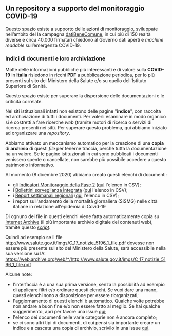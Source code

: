 ## Un repository a supporto del monitoraggio COVID-19

Questo spazio esiste a supporto delle azioni di monitoraggio, sviluppate nell’ambito del la campagna [datiBeneComune](https://datibenecomune.it/), in cui più di 150 realtà diverse e circa 40.000 firmatari chiedono al Governo dati aperti e *machine readable* sull’emergenza COVID-19.

### Indici di documenti e loro archiviazione

Molte delle informazioni pubbliche più interessanti e di valore sulla **COVID-19** in **Italia** risiedono in ricchi **PDF** a pubblicazione periodica, per lo più presenti sul sito del Ministero della Salute e/o su quello dell'Istituto Superiore di Sanità.

Questo spazio esiste per superare la dispersione delle documentazioni e le criticità correlate.

Nei siti istituzionali infatti non esistono delle pagine "**indice**", con raccolta ed archiviazione di tutti i documenti. Per volerli esaminare in modo organico si è costretti a fare ricerche *web* (tramite motori di ricerca o servizi di ricerca presenti nei siti). Per superare questo problema, qui abbiamo iniziato ad organizzare una *repository*.

Abbiamo attivato un meccanismo automatico per la creazione di una **copia** di **archivio** di questi *file* per tenerne traccia, perché tutta la documentazione ha un valore. Se le pagine istituzionali in cui sono pubblicati i documenti venissero spente o cancellate, non sarebbe più possibile accedere a questo patrimonio informativo.

Al momento (8 dicembre 2020) abbiamo creato questi elenchi di documenti:

- gli [Indicatori Monitoraggio della Fase 2](https://ondata.github.io/datiBeneComuneMonitoraggio/catalogo/indicatori/output/indicatori) ([qui](https://ondata.github.io/datiBeneComuneMonitoraggio/catalogo/indicatori/output/indicatori.csv) l'elenco in CSV);
- i [Bollettini sorveglianza integrata](https://ondata.github.io/datiBeneComuneMonitoraggio/catalogo/sorveglianzaIntegrata/output/sorveglianzaIntegrata) ([qui](https://ondata.github.io/datiBeneComuneMonitoraggio/catalogo/sorveglianzaIntegrata/output/sorveglianzaIntegrata.csv) l'elenco in CSV);
- i [Report settimanali regionali](https://ondata.github.io/datiBeneComuneMonitoraggio/catalogo/monitoraggioSettimanale/output/monitoraggioSettimanale) ([qui](https://ondata.github.io/datiBeneComuneMonitoraggio/catalogo/monitoraggioSettimanale/output/monitoraggioSettimanale.csv) l'elenco in CSV);
- i report sull'andamento della mortalità giornaliera (SiSMG) nelle città italiane in relazione all'epidemia di Covid-19

Di ognuno dei file in questi elenchi viene fatta automaticamente copia su [Internet Archive](https://archive.org/) (il più importante archivio digitale dei contenuti web), tramite questo [*script*](https://github.com/ondata/datiBeneComuneMonitoraggio/blob/main/script/webarchive.sh).

Quindi ad esempio se il file <http://www.salute.gov.it/imgs/C_17_notizie_5196_1_file.pdf> dovesse non essere più presente sul sito del Ministero della Salute, sarà accessibile nella sua versione su IA:<br>
<https://web.archive.org/web/*/http://www.salute.gov.it/imgs/C_17_notizie_5196_1_file.pdf>

Alcune note:

- l'interfaccia è a una sua prima versione, senza la possibilità ad esempio di applicare filtri e/o ordinare questi elenchi. Se vuoi dare una mano, questi elenchi sono a disposizione per essere riorganizzati;
- l'aggiornamento di questi elenchi è automatico. Qualche volte potrebbe non andare a buon fine e/o non essere fatto al meglio. Se hai qualche suggerimento, apri per favore una issue [qui](https://github.com/ondata/datiBeneComuneMonitoraggio/issues/new);
- l'elenco dei documenti nelle varie categorie non è ancora completo;
- se ci sono altri tipi di documenti, di cui pensi sia importante creare un indice e a cascata una copia di archivio, scrivilo in una issue [qui](https://github.com/ondata/datiBeneComuneMonitoraggio/issues/new).

